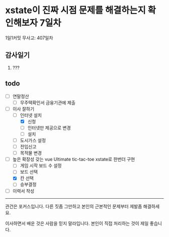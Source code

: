 # xstate이 진짜 시점 문제를 해결하는지 확인해보자 7일차

1일1커밋 무사고: 407일차

## 감사일기

1. ???

## todo

- [ ] 연말정산
  - [ ] 무주택확인서 금융기관에 제출
- [ ] 이사 잘하기
  - [ ] 인터넷 설치
    - [x] 신청
    - [ ] 인터넷만 제공으로 변경
    - [ ] 설치
  - [ ] 도시가스 설정
  - [ ] 전입신고
  - [ ] 목적물 변경
- [ ] 높은 확장성 갖는 vue Ultimate tic-tac-toe xstate로 한번더 구현
  - [ ] 게임 시작 보드 수 설정
  - [ ] 보드 선택
  - [x] 칸 선택
  - [ ] 승부결정
- [ ] 이력서 작성

---

관건은 포커스입니다. 다른 짓좀 그만하고 본인의 근본적인 문제부터 제발좀 해결하세요.

이사하면서 배운 것은 사람을 믿지 말라입니다. 본인이 직접 처리하는 것이 제일 좋습니다.

